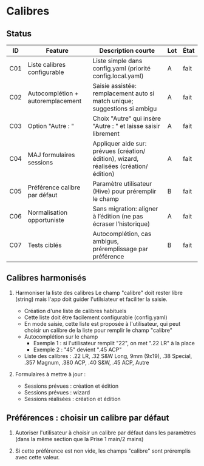 # Calibres

## Status

| ID  | Feature | Description courte | Lot | État |
|-----|---------|--------------------|-----|------|
| C01 | Liste calibres configurable | Liste simple dans config.yaml (priorité config.local.yaml) | A | fait |
| C02 | Autocomplétion + autoremplacement | Saisie assistée: remplacement auto si match unique; suggestions si ambigu | A | fait |
| C03 | Option "Autre : <texte>" | Choix "Autre" qui insère "Autre : " et laisse saisir librement | A | fait |
| C04 | MAJ formulaires sessions | Appliquer aide sur: prévues (création/édition), wizard, réalisées (création/édition) | A | fait |
| C05 | Préférence calibre par défaut | Paramètre utilisateur (Hive) pour préremplir le champ | B | fait |
| C06 | Normalisation opportuniste | Sans migration: aligner à l’édition (ne pas écraser l’historique) | A | fait |
| C07 | Tests ciblés | Autocomplétion, cas ambigus, préremplissage par préférence | B | fait |

## Calibres harmonisés

1. Harmoniser la liste des calibres
Le champ "calibre" doit rester libre (string) mais l'app doit guider l'utilsiateur et faciliter la saisie.
    - Création d'une liste de calibres habituels
    - Cette liste doit être facilement configurable (config.yaml)
    - En mode saisie, cette liste est proposée à l'utilisateur, qui peut choisir un calibre de la liste pour remplir le champ "calibre"
    - Autocomplétion sur le champ
        - Exemple 1 : si l'utilisateur remplit "22", on met ".22 LR" à la place
        - Exemple 2 : "45" devient ".45 ACP"
    - Liste des calibres : .22 LR, .32 S&W Long, 9mm (9x19), .38 Special, .357 Magnum, .380 ACP, .40 S&W, .45 ACP, Autre

2. Formulaires à mettre à jour :
    - Sessions prévues : création et édition
    - Sessions prévues : wizard
    - Sessions réalisées : création et édition

## Préférences : choisir un calibre par défaut

1. Autoriser l'utilisateur à choisir un calibre par défaut dans les paramètres (dans la même section que la Prise 1 main/2 mains)

2. Si cette préférence est non vide, les champs "calibre" sont préremplis avec cette valeur.